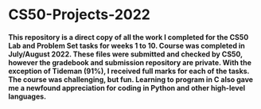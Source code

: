 # CS50-Projects-2022

#### This repository is a direct copy of all the work I completed for the CS50 Lab and Problem Set tasks for weeks 1 to 10. Course was completed in July/August 2022. These files were submitted and checked by CS50, however the gradebook and submission repository are private. With the exception of Tideman (91%), I received full marks for each of the tasks. The course was challenging, but fun. Learning to program in C also gave me a newfound appreciation for coding in Python and other high-level languages.
